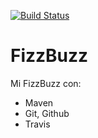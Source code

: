 [![Build Status](https://travis-ci.org/alexflores/FizzBuzz.png?branch=master)](https://travis-ci.org/alexflores/FizzBuzz)

FizzBuzz
========

Mi FizzBuzz con:
- Maven
- Git, Github
- Travis
